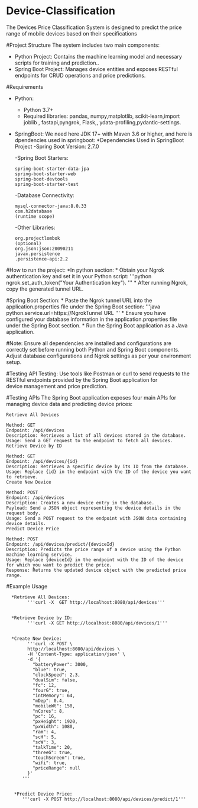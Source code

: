 # Device-Classification
The Devices Price Classification System is designed to predict the price range of mobile devices based on their specifications

#Project Structure
  The system includes two main components:
  
 - Python Project: Contains the machine learning model and necessary scripts for training and prediction..
 - Spring Boot Project: Manages device entities and exposes RESTful endpoints for CRUD operations and price predictions.
 
#Requirements
* Python:

   * Python 3.7+
   * Required libraries: pandas, numpy,matplotlib, scikit-learn,import joblib
    , fastapi,pyngrok, Flask,, ydata-profiling,pydantic-settings.

* SpringBoot:
    We need here JDK 17+ with  Maven 3.6 or higher, and here is dpendencies used in springboot:
    *Dependencies Used in SpringBoot Project
      -Spring Boot Version: 2.7.0
    
    -Spring Boot Starters:
    
      spring-boot-starter-data-jpa
      spring-boot-starter-web
      spring-boot-devtools
      spring-boot-starter-test
    -Database Connectivity:
    
      mysql-connector-java:8.0.33
      com.h2database
      (runtime scope)
   -Other Libraries:
    
      org.projectlombok
      (optional)
      org.json:json:20090211
      javax.persistence
      .persistence-api:2.2
  
#How to run the project:
  *In python section:
          * Obtain your Ngrok authentication key and set it in your Python script:
          '''python
            ngrok.set_auth_token("Your Authentication key"). '''
         * After running Ngrok, copy the generated tunnel URL.
     
#Spring Boot Section:
        * Paste the Ngrok tunnel URL into the application.properties file under the Spring Boot section:
            '''java
                python.service.url=https://NgrokTunnel URL
            '''
        * Ensure you have configured your database information in the application.properties file under the Spring Boot section.
        * Run the Spring Boot application as a Java application.

#Note:
    Ensure all dependencies are installed and configurations are correctly set before running both Python and Spring Boot components.
    Adjust database configurations and Ngrok settings as per your environment setup.
    
#Testing
  API Testing: Use tools like Postman or curl to send requests to the RESTful endpoints provided by the Spring Boot application for     
  device management and price prediction.

#Testing APIs
    The Spring Boot application exposes four main APIs for managing device data and predicting device prices:
    
    Retrieve All Devices
    
    Method: GET
    Endpoint: /api/devices
    Description: Retrieves a list of all devices stored in the database.
    Usage: Send a GET request to the endpoint to fetch all devices.
    Retrieve Device by ID
    
    Method: GET
    Endpoint: /api/devices/{id}
    Description: Retrieves a specific device by its ID from the database.
    Usage: Replace {id} in the endpoint with the ID of the device you want to retrieve.
    Create New Device
    
    Method: POST
    Endpoint: /api/devices
    Description: Creates a new device entry in the database.
    Payload: Send a JSON object representing the device details in the request body.
    Usage: Send a POST request to the endpoint with JSON data containing device details.
    Predict Device Price
    
    Method: POST
    Endpoint: /api/devices/predict/{deviceId}
    Description: Predicts the price range of a device using the Python machine learning service.
    Usage: Replace {deviceId} in the endpoint with the ID of the device for which you want to predict the price.
    Response: Returns the updated device object with the predicted price range.

#Example Usage

      *Retrieve All Devices:
            '''curl -X  GET http://localhost:8080/api/devices'''
    
            
      *Retrieve Device by ID:
            '''curl -X GET http://localhost:8080/api/devices/1'''
    
            
      *Create New Device:
            '''curl -X POST \
            http://localhost:8080/api/devices \
            -H 'Content-Type: application/json' \
            -d '{
              "batteryPower": 3000,
              "blue": true,
              "clockSpeed": 2.3,
              "dualSim": false,
              "fc": 12,
              "fourG": true,
              "intMemory": 64,
              "mDep": 0.4,
              "mobileWt": 150,
              "nCores": 8,
              "pc": 16,
              "pxHeight": 1920,
              "pxWidth": 1080,
              "ram": 4,
              "scH": 5,
              "scW": 3,
              "talkTime": 20,
              "threeG": true,
              "touchScreen": true,
              "wifi": true,
              "priceRange": null
            }'
          '''
    
    
       *Predict Device Price:
          '''curl -X POST http://localhost:8080/api/devices/predict/1'''
                  



    
